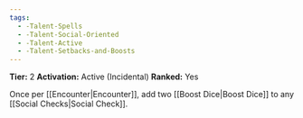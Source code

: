 ```yaml
---
tags:
  - -Talent-Spells
  - -Talent-Social-Oriented
  - -Talent-Active
  - -Talent-Setbacks-and-Boosts
---
```

**Tier:** 2
**Activation:** Active (Incidental)
**Ranked:** Yes

Once per [[Encounter|Encounter]], add two [[Boost Dice|Boost Dice]] to any [[Social Checks|Social Check]].